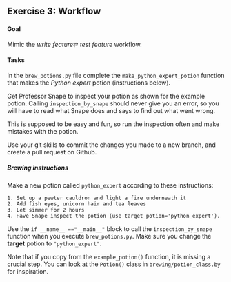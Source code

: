 ## Exercise 3: Workflow

#### Goal

Mimic the *write feature*⇄ *test feature* workflow.

#### Tasks

In the `brew_potions.py` file complete the `make_python_expert_potion` function that makes the *Python expert* potion (instructions below).

Get Professor Snape to inspect your potion as shown for the example potion. Calling `inspection_by_snape` should never give you an error, so you will have to read what Snape does and says to find out what went wrong.

This is supposed to be easy and fun, so run the inspection often and make mistakes with the potion.

Use your git skills to commit the changes you made to a new branch, and create a pull request on Github.

##### Brewing instructions

Make a new potion called `python_expert` according to these instructions:

```
1. Set up a pewter cauldron and light a fire underneath it
2. Add fish eyes, unicorn hair and tea leaves
3. Let simmer for 2 hours
4. Have Snape inspect the potion (use target_potion='python_expert').
```

Use the `if __name__ =="__main__"` block to call the `inspection_by_snape` function when you execute `brew_potions.py`. Make sure you change the **target** potion to `"python_expert"`.

Note that if you copy from the `example_potion()` function, it is missing a crucial step. You can look at the `Potion()` class in `brewing/potion_class.by` for inspiration.
